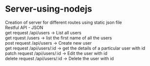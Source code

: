 # Server-using-nodejs
Creation of server for different routes using static json file <br>
Restful API - JSON   <br>
get request  /api/users -> List all users <br>
get rquest   /users -> list the first name of all the users <br>
post request /api/users -> Create new user  <br>
get request /api/users/:id -> get the details of a particular user with id  <br>
patch request /api/users/:id -> Edit the user with id  <br>
delete request /api/users/:id -> Delete the user with id  <br>
